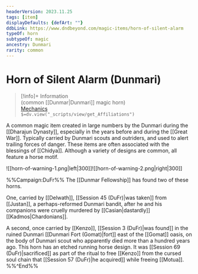 ```yaml
---
headerVersion: 2023.11.25
tags: [item]
displayDefaults: {defArt: ""}
ddbLink: https://www.dndbeyond.com/magic-items/horn-of-silent-alarm
typeOf: horn
subtypeOf: magic
ancestry: Dunmari
rarity: common
---
```

# Horn of Silent Alarm (Dunmari)
>[!info]+ Information  
> (common [[Dunmar|Dunmari]] magic horn)  
> [Mechanics](https://www.dndbeyond.com/magic-items/horn-of-silent-alarm)  
> `$=dv.view("_scripts/view/get_Affiliations")`

A common magic item created in large numbers by the Dunmari during the [[Dharajun Dynasty]], especially in the years before and during the [[Great War]]. Typically carried by Dunmari scouts and outriders, and used to alert trailing forces of danger. These items are often associated with the blessings of [[Chidya]]. Although a variety of designs are common, all feature a horse motif.

![[horn-of-warning-1.png|left|300]]![[horn-of-warning-2.png|right|300]]


%%Campaign:DuFr%%
The [[Dunmar Fellowship]] has found two of these horns.

One, carried by [[Delwath]], [[Session 45 (DuFr)|was taken]] from [[Justan]], a perhaps-reformed Dunmari bandit, after he and his companions were cruelly murdered by [[Casian|dastardly]] [[Kadmos|Chardonians]].

A second, once carried by [[Kenzo]], [[Session 3 (DuFr)|was found]] in the ruined Dunmari [[Dunmari Fort (Gomat)|fort]] east of the [[Gomat]] oasis, on the body of Dunmari scout who apparently died more than a hundred years ago. This horn has an etched running horse design. It was [[Session 69 (DuFr)|sacrificed]] as part of the ritual to free [[Kenzo]] from the cursed soul chain that [[Session 57 (DuFr)|he acquired]] while freeing [[Motua]].
%%^End%%